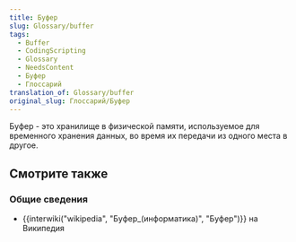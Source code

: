 ```yaml
---
title: Буфер
slug: Glossary/buffer
tags:
  - Buffer
  - CodingScripting
  - Glossary
  - NeedsContent
  - Буфер
  - Глоссарий
translation_of: Glossary/buffer
original_slug: Глоссарий/Буфер
---
```

Буфер - это хранилище в физической памяти, используемое для временного хранения данных, во время их передачи из одного места в другое.

## Смотрите также

### Общие сведения

- {{interwiki("wikipedia", "Буфер_(информатика)", "Буфер")}} на Википедия

